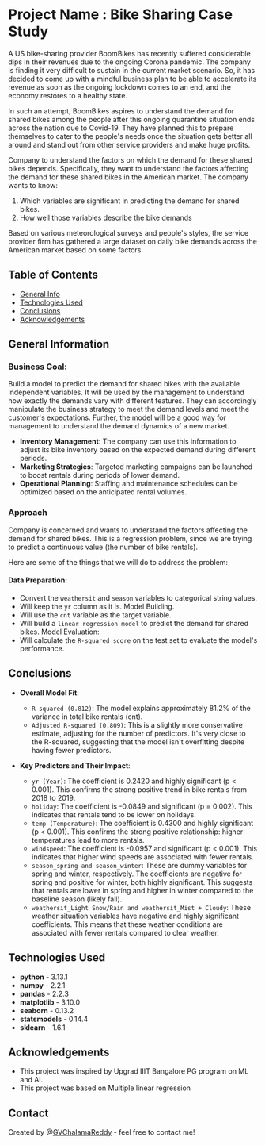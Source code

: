 # Project Name : Bike Sharing Case Study

A US bike-sharing provider BoomBikes has recently suffered considerable dips in their revenues due to the ongoing Corona pandemic. The company is finding it very difficult to sustain in the current market scenario. So, it has decided to come up with a mindful business plan to be able to accelerate its revenue as soon as the ongoing lockdown comes to an end, and the economy restores to a healthy state.

In such an attempt, BoomBikes aspires to understand the demand for shared bikes among the people after this ongoing quarantine situation ends across the nation due to Covid-19. They have planned this to prepare themselves to cater to the people's needs once the situation gets better all around and stand out from other service providers and make huge profits.

Company to understand the factors on which the demand for these shared bikes depends. Specifically, they want to understand the factors affecting the demand for these shared bikes in the American market. The company wants to know:
  1. Which variables are significant in predicting the demand for shared bikes.
  2. How well those variables describe the bike demands

Based on various meteorological surveys and people's styles, the service provider firm has gathered a large dataset on daily bike demands across the American market based on some factors.


## Table of Contents
* [General Info](#general-information)
* [Technologies Used](#technologies-used)
* [Conclusions](#conclusions)
* [Acknowledgements](#acknowledgements)

<!-- You can include any other section that is pertinent to your problem -->

## General Information
  ### Business Goal:
  Build a model to predict the demand for shared bikes with the available independent variables. It will be used by the management to understand how exactly the 
  demands vary with different features. They can accordingly manipulate the business strategy to meet the demand levels and meet the customer's expectations. 
  Further, the model will be a good way for management to understand the demand dynamics of a new market.
  - **Inventory Management**: The company can use this information to adjust its bike inventory based on the expected demand during different periods.
  - **Marketing Strategies**: Targeted marketing campaigns can be launched to boost rentals during periods of lower demand.
  - **Operational Planning**: Staffing and maintenance schedules can be optimized based on the anticipated rental volumes.

  ### Approach
  Company is concerned and wants to understand the factors affecting the demand for shared bikes. This is a regression problem, since we are trying to predict a 
  continuous value (the number of bike rentals).

  Here are some of the things that we will do to address the problem:

  #### Data Preparation:
  - Convert the `weathersit` and `season` variables to categorical string values.
  - Will keep the `yr` column as it is. Model Building.
  - Will use the `cnt` variable as the target variable.
  - Will build a `linear regression model` to predict the demand for shared bikes. Model Evaluation:
  - Will calculate the `R-squared score` on the test set to evaluate the model's performance.
  
<!-- You don't have to answer all the questions - just the ones relevant to your project. -->

## Conclusions
- **Overall Model Fit**:
  - `R-squared (0.812)`: The model explains approximately 81.2% of the variance in total bike rentals (cnt).
  - `Adjusted R-squared (0.809)`: This is a slightly more conservative estimate, adjusting for the number of predictors. It's very close to the R-squared, suggesting that the model isn't overfitting despite having fewer predictors.

- **Key Predictors and Their Impact**:
  - `yr (Year)`: The coefficient is 0.2420 and highly significant (p < 0.001). This confirms the strong positive trend in bike rentals from 2018 to 2019.
  - `holiday`: The coefficient is -0.0849 and significant (p = 0.002). This indicates that rentals tend to be lower on holidays.
  - `temp (Temperature)`: The coefficient is 0.4300 and highly significant (p < 0.001). This confirms the strong positive relationship: higher temperatures lead to more rentals.
  - `windspeed`: The coefficient is -0.0957 and significant (p < 0.001). This indicates that higher wind speeds are associated with fewer rentals.
  - `season_spring and season_winter`: These are dummy variables for spring and winter, respectively. The coefficients are negative for spring and positive for
    winter, both highly significant. This suggests that rentals are lower in spring and higher in winter compared to the baseline season (likely fall).
  - `weathersit_Light Snow/Rain and weathersit_Mist + Cloudy`: These weather situation variables have negative and highly significant coefficients. This means that these weather conditions are associated with fewer rentals compared to clear weather.

<!-- You don't have to answer all the questions - just the ones relevant to your project. -->


## Technologies Used
- **python** - 3.13.1
- **numpy** - 2.2.1
- **pandas** - 2.2.3
- **matplotlib** - 3.10.0
- **seaborn** - 0.13.2
- **statsmodels** - 0.14.4
- **sklearn** - 1.6.1

<!-- As the libraries versions keep on changing, it is recommended to mention the version of library used in this project -->

## Acknowledgements

- This project was inspired by Upgrad IIIT Bangalore PG program on ML and AI.
- This project was based on Multiple linear regression


## Contact
Created by @[GVChalamaReddy](https://github.com/GVChalamaReddy) - feel free to contact me!


<!-- Optional -->
<!-- ## License -->
<!-- This project is open source and available under the [... License](). -->

<!-- You don't have to include all sections - just the one's relevant to your project -->
